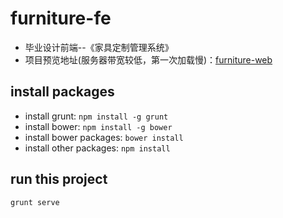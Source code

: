 # furniture-fe  
* 毕业设计前端--《家具定制管理系统》
* 项目预览地址(服务器带宽较低，第一次加载慢)：[furniture-web](http://springsunshine.cn/furniture-web/index.html)

## install packages  
* install grunt: `npm install -g grunt`   
* install bower: `npm install -g bower`
* install bower packages: `bower install`
* install other packages: `npm install`
 
## run this project  
`grunt serve`
